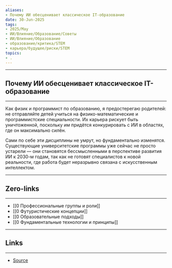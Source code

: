 ```yaml
---
aliases: 
- Почему ИИ обесценивает классическое IT-образование 
date: 30-Jun-2025
tags:
- 2025/May
- ИИ/Влияние/Образование/Советы
- ИИ/Влияние/Образование
- образование/критика/STEM
- карьера/будущее/риски/STEM
topics:
- .
---
```

-----
##  Почему ИИ обесценивает классическое IT-образование 
-----
Как физик и программист по образованию, я предостерегаю родителей: не отправляйте детей учиться на физико-математические и программистские специальности. Их карьера рискует быть уничтоженной, поскольку им придётся конкурировать с ИИ в областях, где он максимально силён.

Сами по себе эти дисциплины не умрут, но фундаментально изменятся. Существующие университетские программы уже сейчас не просто устарели — они становятся бессмысленными в перспективе развития ИИ к 2030-м годам, так как не готовят специалистов к новой реальности, где работа будет неразрывно связана с искусственным интеллектом.

---
## Zero-links
---
- [[0 Профессиональные группы и роли]]
- [[0 Футуристические концепции]]
- [[0 Образовательные подходы]]
- [[0 Фундаментальные технологии и принципы]]

---
## Links
---
- [Source](https://t.me/turboproject/1718)
